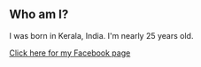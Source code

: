 <!DOCTYPE html>
<!DOCTYPE html>
<html>
<head>
	<title>Rahul - Main</title>
</head>
<h2>Who am I?</h2>
<body>
	<p>I was born in Kerala, India. I'm nearly 25 years old.</p>
	<a href="https://www.facebook.com/rahul.nettath" target="_blank" title="Go to website">Click here for my Facebook page</a>
</body>
</html>